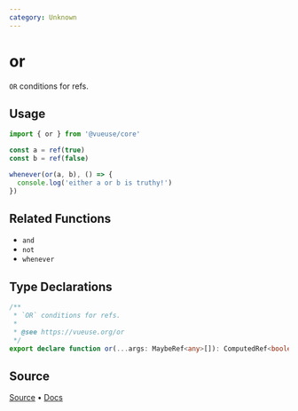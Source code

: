 ```yaml
---
category: Unknown
---
```


# or

`OR` conditions for refs.

## Usage

```ts
import { or } from '@vueuse/core'

const a = ref(true)
const b = ref(false)

whenever(or(a, b), () => {
  console.log('either a or b is truthy!')
})
```

## Related Functions

- `and`
- `not`
- `whenever`

<!--FOOTER_STARTS-->
## Type Declarations

```typescript
/**
 * `OR` conditions for refs.
 *
 * @see https://vueuse.org/or
 */
export declare function or(...args: MaybeRef<any>[]): ComputedRef<boolean>
```

## Source

[Source](https://github.com/vueuse/vueuse/blob/main/packages/shared/or/index.ts) • [Docs](https://github.com/vueuse/vueuse/blob/main/packages/shared/or/index.md)


<!--FOOTER_ENDS-->
